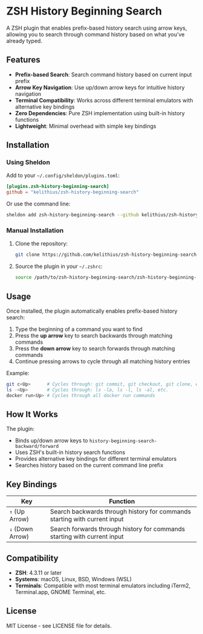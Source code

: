 # ZSH History Beginning Search

A ZSH plugin that enables prefix-based history search using arrow keys, allowing you to search through command history based on what you've already typed.

## Features

- **Prefix-based Search**: Search command history based on current input prefix
- **Arrow Key Navigation**: Use up/down arrow keys for intuitive history navigation
- **Terminal Compatibility**: Works across different terminal emulators with alternative key bindings
- **Zero Dependencies**: Pure ZSH implementation using built-in history functions
- **Lightweight**: Minimal overhead with simple key bindings

## Installation

### Using Sheldon

Add to your `~/.config/sheldon/plugins.toml`:

```toml
[plugins.zsh-history-beginning-search]
github = "kelithius/zsh-history-beginning-search"
```

Or use the command line:

```bash
sheldon add zsh-history-beginning-search --github kelithius/zsh-history-beginning-search
```

### Manual Installation

1. Clone the repository:
   ```bash
   git clone https://github.com/kelithius/zsh-history-beginning-search.git
   ```

2. Source the plugin in your `~/.zshrc`:
   ```bash
   source /path/to/zsh-history-beginning-search/zsh-history-beginning-search.plugin.zsh
   ```

## Usage

Once installed, the plugin automatically enables prefix-based history search:

1. Type the beginning of a command you want to find
2. Press the **up arrow** key to search backwards through matching commands
3. Press the **down arrow** key to search forwards through matching commands
4. Continue pressing arrows to cycle through all matching history entries

Example:
```bash
git c<Up>      # Cycles through: git commit, git checkout, git clone, etc.
ls -<Up>       # Cycles through: ls -la, ls -l, ls -al, etc.
docker run<Up> # Cycles through all docker run commands
```

## How It Works

The plugin:
- Binds up/down arrow keys to `history-beginning-search-backward/forward`
- Uses ZSH's built-in history search functions
- Provides alternative key bindings for different terminal emulators
- Searches history based on the current command line prefix

## Key Bindings

| Key | Function |
|-----|----------|
| `↑` (Up Arrow) | Search backwards through history for commands starting with current input |
| `↓` (Down Arrow) | Search forwards through history for commands starting with current input |

## Compatibility

- **ZSH**: 4.3.11 or later
- **Systems**: macOS, Linux, BSD, Windows (WSL)
- **Terminals**: Compatible with most terminal emulators including iTerm2, Terminal.app, GNOME Terminal, etc.

## License

MIT License - see LICENSE file for details.